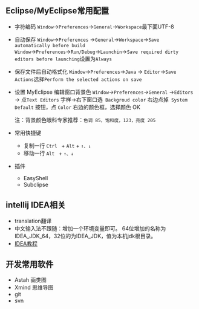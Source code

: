 ## Eclipse/MyEclipse常用配置

- 字符编码
  `Window`→`Preferences`→`General`→`Workspace`最下面UTF-8

- 自动保存
  `Window`→`Preferences` →`General`→`Workspace`→`Save automatically before build`
  `Window`→`Preferences`→`Run/Debug`→`Launchin`→`Save required dirty editors before launching`设置为`Always`

- 保存文件后自动格式化
  `Window`→`Preferences`→`Java` → `Editor`→`Save Actions`选择`Perform the selected actions on save`

- 设置 MyEclipse 编辑窗口背景色
  `Window`→`Preferences`→`General` →`Editors` →
  点`Text Editors` 字样→右下窗口选` Backgroud color`
  右边点掉` System Default` 按钮，点 `Color` 右边的颜色框，选择颜色 OK

   注：背景颜色眼科专家推荐：`色调 85，饱和度，123，亮度 205`

- 常用快捷键

  - 复制一行 ```Ctrl ```  +  ```Alt```  +  ``````↑、↓``````
  - 移动一行 ```Alt ```  +  ```↑、↓```

- 插件  

  - EasyShell
  - Subclipse

## intellij IDEA相关

- translation翻译
- 中文输入法不跟随：增加一个环境变量即可。 64位增加的名称为IDEA_JDK_64，32位的为IDEA_JDK，值为本机jdk根目录。
- [IDEA教程](https://youmeek.gitbooks.io/intellij-idea-tutorial/about-this-tutorial.html)

## 开发常用软件

- Astah 画类图
- Xmind 思维导图
- git
- svn



